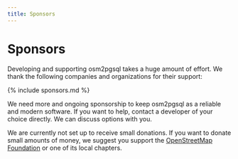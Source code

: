 ```yaml
---
title: Sponsors
---
```


# Sponsors

Developing and supporting osm2pgsql takes a huge amount of effort. We thank the
following companies and organizations for their support:

{% include sponsors.md %}

We need more and ongoing sponsorship to keep osm2pgsql as a reliable and modern
software. If you want to help, contact a developer of your choice directly. We
can discuss options with you.

We are currently not set up to receive small donations. If you want to donate
small amounts of money, we suggest you support the [OpenStreetMap
Foundation](https://osmfoundation.org/) or one of its local chapters.

